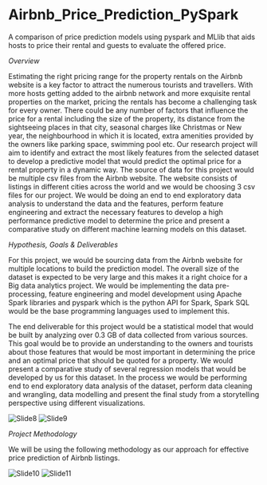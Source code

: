 # Airbnb_Price_Prediction_PySpark
A comparison of price prediction models using pyspark and MLlib that aids hosts to price their rental and guests to evaluate the offered price.

*Overview*

Estimating the right pricing range for the property rentals on the Airbnb website is a key factor to attract the numerous tourists and travellers. With more hosts getting added to the airbnb network and more exquisite rental properties on the market, pricing the rentals has become a challenging task for every owner. There could be any number of factors that influence the price for a rental including the size of the property, its distance from the sightseeing places in that city, seasonal charges like Christmas or New year, the neighbourhood in which it is located, extra amenities provided by the owners like parking space, swimming pool etc. Our research project will aim to identify and extract the most likely features from the selected dataset to develop a predictive model that would predict the optimal price for a rental property in a dynamic way. The source of data for this project would be multiple csv files from the Airbnb website. The website consists of listings in different cities across the world and we would be choosing 3 csv files for our project. We would be doing an end to end exploratory data analysis to understand the data and the features, perform feature engineering and extract the necessary features to develop a high performance predictive model to determine the price and present a comparative study on different machine learning models on this dataset.

*Hypothesis, Goals & Deliverables*

For this project, we would be sourcing data from the Airbnb website for multiple locations to build the prediction model. The overall size of the dataset is expected to be very large and this makes it a right choice for a Big data analytics project. We would be implementing the data pre-processing, feature engineering and model development using Apache Spark libraries and pyspark which is the python API for Spark, Spark SQL would be the base programming languages used to implement this. 

The end deliverable for this project would be a statistical model that would be built by analyzing over 0.3 GB of data collected from various sources. This goal would be to provide an understanding to the owners and tourists about those features that would be most important in determining the price and an optimal price that should be quoted for a property. We would present a comparative study of several regression models that would be developed by us for this dataset. In the process we would be performing end to end exploratory data analysis of the dataset, perform data cleaning and wrangling, data modelling and present the final study from a storytelling perspective using different visualizations.

![Slide8](https://user-images.githubusercontent.com/66448653/151108843-afc5f2a1-9539-4891-86a1-a5cf56aa945c.PNG)
![Slide9](https://user-images.githubusercontent.com/66448653/151108845-f7ef81e6-04c6-45c0-a46e-765312d19447.PNG)

*Project Methodology*


We will be using the following methodology as our approach for effective price prediction of Airbnb listings.

![Slide10](https://user-images.githubusercontent.com/66448653/151108999-5b17e3bc-6bf7-4b18-ba9d-b67ae2a1e3db.PNG)
![Slide11](https://user-images.githubusercontent.com/66448653/151109002-05c71579-6953-487f-9dba-20967a95cbb1.PNG)

